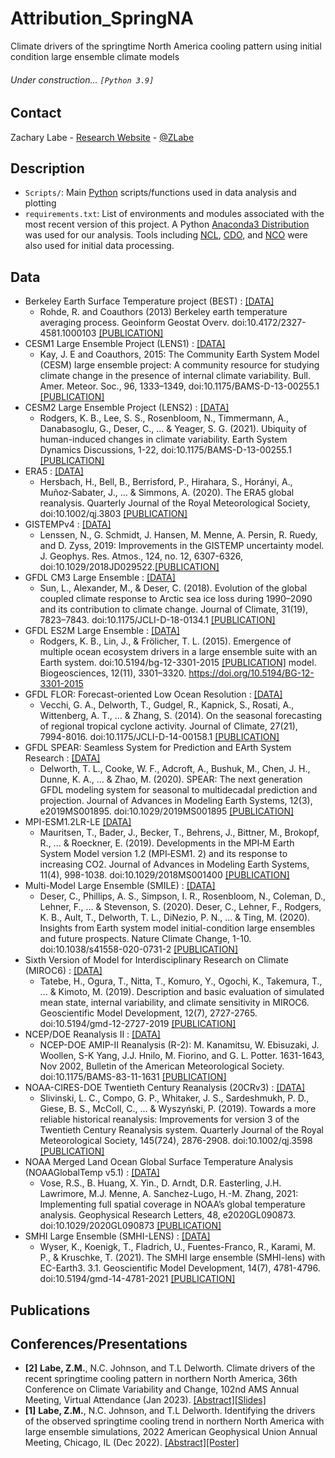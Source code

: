 # Attribution_SpringNA
Climate drivers of the springtime North America cooling pattern using initial condition large ensemble climate models

###### Under construction... ```[Python 3.9]```

## Contact
Zachary Labe - [Research Website](https://zacklabe.com/) - [@ZLabe](https://twitter.com/ZLabe)

## Description
+ ```Scripts/```: Main [Python](https://www.python.org/) scripts/functions used in data analysis and plotting
+ ```requirements.txt```: List of environments and modules associated with the most recent version of this project. A Python [Anaconda3 Distribution](https://docs.continuum.io/anaconda/) was used for our analysis. Tools including [NCL](https://www.ncl.ucar.edu/), [CDO](https://code.mpimet.mpg.de/projects/cdo), and [NCO](http://nco.sourceforge.net/) were also used for initial data processing.

## Data
+ Berkeley Earth Surface Temperature project (BEST) : [[DATA]](http://berkeleyearth.org/data/)
    + Rohde, R. and Coauthors (2013) Berkeley earth temperature averaging process. Geoinform Geostat Overv. doi:10.4172/2327-4581.1000103 [[PUBLICATION]](http://www.scitechnol.com/2327-4581/2327-4581-1-103.php)
+ CESM1 Large Ensemble Project (LENS1) : [[DATA]](http://www.cesm.ucar.edu/projects/community-projects/LENS/data-sets.html)
    + Kay, J. E and Coauthors, 2015: The Community Earth System Model (CESM) large ensemble project: A community resource for studying climate change in the presence of internal climate variability. Bull. Amer. Meteor. Soc., 96, 1333–1349, doi:10.1175/BAMS-D-13-00255.1 [[PUBLICATION]](http://journals.ametsoc.org/doi/full/10.1175/BAMS-D-13-00255.1)
+ CESM2 Large Ensemble Project (LENS2) : [[DATA]](https://www.cesm.ucar.edu/projects/community-projects/LENS2/)
    + Rodgers, K. B., Lee, S. S., Rosenbloom, N., Timmermann, A., Danabasoglu, G., Deser, C., ... & Yeager, S. G. (2021). Ubiquity of human-induced changes in climate variability. Earth System Dynamics Discussions, 1-22, doi:10.1175/BAMS-D-13-00255.1 [[PUBLICATION]](https://esd.copernicus.org/preprints/esd-2021-50/)
+ ERA5 : [[DATA]](https://cds.climate.copernicus.eu/cdsapp#!/home)
    + Hersbach, H., Bell, B., Berrisford, P., Hirahara, S., Horányi, A., Muñoz‐Sabater, J., ... & Simmons, A. (2020). The ERA5 global reanalysis. Quarterly Journal of the Royal Meteorological Society, doi:10.1002/qj.3803 [[PUBLICATION]](https://rmets.onlinelibrary.wiley.com/doi/full/10.1002/qj.3803)
+ GISTEMPv4 : [[DATA]](https://data.giss.nasa.gov/gistemp/)
    + Lenssen, N., G. Schmidt, J. Hansen, M. Menne, A. Persin, R. Ruedy, and D. Zyss, 2019: Improvements in the GISTEMP uncertainty model. J. Geophys. Res. Atmos., 124, no. 12, 6307-6326, doi:10.1029/2018JD029522.[[PUBLICATION]](https://agupubs.onlinelibrary.wiley.com/doi/10.1029/2018JD029522)
+ GFDL CM3 Large Ensemble : [[DATA]](https://www.earthsystemgrid.org/dataset/ucar.cgd.ccsm4.CLIVAR_LE.html)
    + Sun, L., Alexander, M., & Deser, C. (2018). Evolution of the global coupled climate response to Arctic sea ice loss during 1990–2090 and its
contribution to climate change. Journal of Climate, 31(19), 7823–7843. doi:10.1175/JCLI-D-18-0134.1 [[PUBLICATION]](https://journals.ametsoc.org/view/journals/clim/31/19/jcli-d-18-0134.1.xml)
+ GFDL ES2M Large Ensemble : [[DATA]](https://www.earthsystemgrid.org/dataset/ucar.cgd.ccsm4.CLIVAR_LE.html)
    + Rodgers, K. B., Lin, J., & Frölicher, T. L. (2015). Emergence of multiple ocean ecosystem drivers in a large ensemble suite with an Earth system. doi:10.5194/bg-12-3301-2015 [[PUBLICATION]](https://bg.copernicus.org/articles/12/3301/2015/)
model. Biogeosciences, 12(11), 3301–3320. https://doi.org/10.5194/BG-12-3301-2015 
+ GFDL FLOR: Forecast-oriented Low Ocean Resolution : [[DATA]](https://www.gfdl.noaa.gov/cm2-5-and-flor/)
    + Vecchi, G. A., Delworth, T., Gudgel, R., Kapnick, S., Rosati, A., Wittenberg, A. T., ... & Zhang, S. (2014). On the seasonal forecasting of regional tropical cyclone activity. Journal of Climate, 27(21), 7994-8016. doi:10.1175/JCLI-D-14-00158.1 [[PUBLICATION]](https://journals.ametsoc.org/view/journals/clim/27/21/jcli-d-14-00158.1.xml)
+ GFDL SPEAR: Seamless System for Prediction and EArth System Research : [[DATA]](https://www.gfdl.noaa.gov/spear_large_ensembles/)
    + Delworth, T. L., Cooke, W. F., Adcroft, A., Bushuk, M., Chen, J. H., Dunne, K. A., ... & Zhao, M. (2020). SPEAR: The next generation GFDL modeling system for seasonal to multidecadal prediction and projection. Journal of Advances in Modeling Earth Systems, 12(3), e2019MS001895. doi:10.1029/2019MS001895 [[PUBLICATION]](https://agupubs.onlinelibrary.wiley.com/doi/full/10.1029/2019MS001895)
+ MPI-ESM1.2LR-LE [[DATA]](https://esgf-node.llnl.gov/search/cmip6/)
    + Mauritsen, T., Bader, J., Becker, T., Behrens, J., Bittner, M., Brokopf, R., ... & Roeckner, E. (2019). Developments in the MPI‐M Earth System Model version 1.2 (MPI‐ESM1. 2) and its response to increasing CO2. Journal of Advances in Modeling Earth Systems, 11(4), 998-1038. doi:10.1029/2018MS001400 [[PUBLICATION]](https://agupubs.onlinelibrary.wiley.com/doi/full/10.1029/2018MS001400)
+ Multi-Model Large Ensemble (SMILE) : [[DATA]](https://www.cesm.ucar.edu/projects/community-projects/MMLEA/)
    + Deser, C., Phillips, A. S., Simpson, I. R., Rosenbloom, N., Coleman, D., Lehner, F., ... & Stevenson, S. (2020). Deser, C., Lehner, F., Rodgers, K. B., Ault, T., Delworth, T. L., DiNezio, P. N., ... & Ting, M. (2020). Insights from Earth system model initial-condition large ensembles and future prospects. Nature Climate Change, 1-10. doi:10.1038/s41558-020-0731-2 [[PUBLICATION]](https://www.nature.com/articles/s41558-020-0731-2)
+ Sixth Version of Model for Interdisciplinary Research on Climate (MIROC6) : [[DATA]](https://climexp.knmi.nl/selectfield_cmip6.cgi?id=someone@somewhere)
    + Tatebe, H., Ogura, T., Nitta, T., Komuro, Y., Ogochi, K., Takemura, T., ... & Kimoto, M. (2019). Description and basic evaluation of simulated mean state, internal variability, and climate sensitivity in MIROC6. Geoscientific Model Development, 12(7), 2727-2765. doi:10.5194/gmd-12-2727-2019 [[PUBLICATION]](https://gmd.copernicus.org/articles/12/2727/2019/gmd-12-2727-2019.html)
+ NCEP/DOE Reanalysis II : [[DATA]](https://psl.noaa.gov/data/gridded/data.ncep.reanalysis2.html)
    + NCEP-DOE AMIP-II Reanalysis (R-2): M. Kanamitsu, W. Ebisuzaki, J. Woollen, S-K Yang, J.J. Hnilo, M. Fiorino, and G. L. Potter. 1631-1643, Nov 2002, Bulletin of the American Meteorological Society. doi:10.1175/BAMS-83-11-1631 [[PUBLICATION]](https://journals.ametsoc.org/view/journals/bams/83/11/bams-83-11-1631.xml)
+ NOAA-CIRES-DOE Twentieth Century Reanalysis (20CRv3) : [[DATA]](https://psl.noaa.gov/data/gridded/data.20thC_ReanV3.html)
    + Slivinski, L. C., Compo, G. P., Whitaker, J. S., Sardeshmukh, P. D., Giese, B. S., McColl, C., ... & Wyszyński, P. (2019). Towards a more reliable historical reanalysis: Improvements for version 3 of the Twentieth Century Reanalysis system. Quarterly Journal of the Royal Meteorological Society, 145(724), 2876-2908. doi:10.1002/qj.3598 [[PUBLICATION]](https://rmets.onlinelibrary.wiley.com/doi/10.1002/qj.3598)
+ NOAA Merged Land Ocean Global Surface Temperature Analysis (NOAAGlobalTemp v5.1) : [[DATA]](https://www.ncei.noaa.gov/data/noaa-global-surface-temperature/v5.1/access/gridded/)
    + Vose, R.S., B. Huang, X. Yin., D. Arndt, D.R. Easterling, J.H. Lawrimore, M.J. Menne, A. Sanchez-Lugo, H.-M. Zhang, 2021: Implementing full spatial coverage in NOAA’s global temperature analysis. Geophysical Research Letters, 48, e2020GL090873. doi:10.1029/2020GL090873 [[PUBLICATION]](https://agupubs.onlinelibrary.wiley.com/doi/10.1029/2020GL090873)
+ SMHI Large Ensemble (SMHI-LENS) : [[DATA]](https://esgf-node.llnl.gov/search/cmip6/)
    + Wyser, K., Koenigk, T., Fladrich, U., Fuentes-Franco, R., Karami, M. P., & Kruschke, T. (2021). The SMHI large ensemble (SMHI-lens) with EC-Earth3. 3.1. Geoscientific Model Development, 14(7), 4781-4796. doi:10.5194/gmd-14-4781-2021 [[PUBLICATION]](https://gmd.copernicus.org/articles/14/4781/2021/)

## Publications


## Conferences/Presentations
+ **[2]** **Labe, Z.M.**, N.C. Johnson, and T.L Delworth. Climate drivers of the recent springtime cooling pattern in northern North America, 36th Conference on Climate Variability and Change, 102nd AMS Annual Meeting, Virtual Attendance (Jan 2023). [[Abstract]](https://ams.confex.com/ams/103ANNUAL/meetingapp.cgi/Paper/415409)[[Slides]](https://www.slideshare.net/ZacharyLabe/climate-drivers-of-the-recent-springtime-cooling-pattern-in-northern-north-america)
+ **[1]** **Labe, Z.M.**, N.C. Johnson, and T.L Delworth. Identifying the drivers of the observed springtime cooling trend in northern North America with large ensemble simulations, 2022 American Geophysical Union Annual Meeting, Chicago, IL (Dec 2022). [[Abstract]](https://agu.confex.com/agu/fm22/meetingapp.cgi/Paper/1111909)[[Poster]](https://zacklabe.files.wordpress.com/2022/12/labejohnsondelworth_agu_largeensembles2022_poster.pdf)
